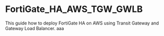 # FortiGate_HA_AWS_TGW_GWLB
This guide how to deploy FortiGate HA on AWS using Transit Gateway and Gateway Load Balancer.
aaa